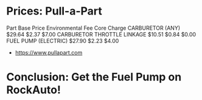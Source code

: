# Prices: Pull-a-Part
Part                        Base Price  Environmental Fee Core Charge 
CARBURETOR (ANY)            $29.64      $2.37             $7.00
CARBURETOR THROTTLE LINKAGE $10.51      $0.84             $0.00
FUEL PUMP (ELECTRIC)        $27.90      $2.23             $4.00

- https://www.pullapart.com

# Conclusion: Get the Fuel Pump on RockAuto!
